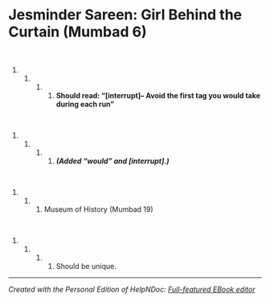 # Jesminder Sareen: Girl Behind the Curtain (Mumbad 6)

&nbsp;

1. &nbsp;
   1. &nbsp;
      1. &nbsp;
         1. **Should read: “\[interrupt\]– Avoid the first tag you would take during each run”**

&nbsp;

1. &nbsp;
   1. &nbsp;
      1. &nbsp;
         1. ***(Added “would” and \[interrupt\].)***

&nbsp;

1. &nbsp;
   1. &nbsp;
      1. Museum of History (Mumbad 19)

&nbsp;

1. &nbsp;
   1. &nbsp;
      1. &nbsp;
         1. Should be unique.


***
_Created with the Personal Edition of HelpNDoc: [Full-featured EBook editor](<https://www.helpndoc.com/create-epub-ebooks>)_
